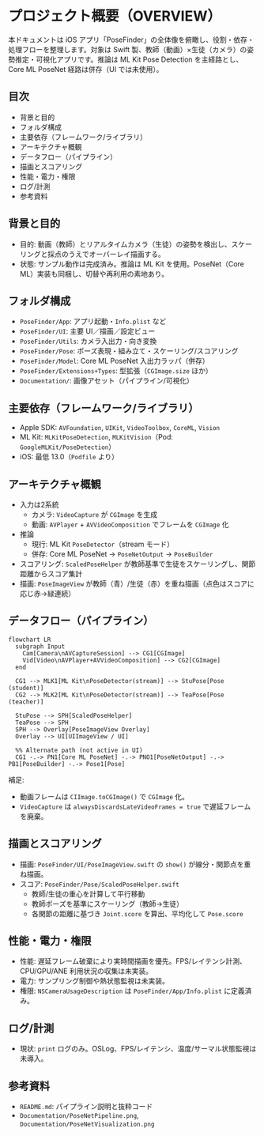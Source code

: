 # プロジェクト概要（OVERVIEW）

本ドキュメントは iOS アプリ「PoseFinder」の全体像を俯瞰し、役割・依存・処理フローを整理します。対象は Swift 製、教師（動画）×生徒（カメラ）の姿勢推定・可視化アプリです。推論は ML Kit Pose Detection を主経路とし、Core ML PoseNet 経路は併存（UI では未使用）。

## 目次
- 背景と目的
- フォルダ構成
- 主要依存（フレームワーク/ライブラリ）
- アーキテクチャ概観
- データフロー（パイプライン）
- 描画とスコアリング
- 性能・電力・権限
- ログ/計測
- 参考資料

## 背景と目的
- 目的: 動画（教師）とリアルタイムカメラ（生徒）の姿勢を検出し、スケーリングと採点のうえでオーバーレイ描画する。
- 状態: サンプル動作は完成済み。推論は ML Kit を使用。PoseNet（Core ML）実装も同梱し、切替や再利用の素地あり。

## フォルダ構成
- `PoseFinder/App`: アプリ起動・`Info.plist` など
- `PoseFinder/UI`: 主要 UI／描画／設定ビュー
- `PoseFinder/Utils`: カメラ入出力・向き変換
- `PoseFinder/Pose`: ポーズ表現・組み立て・スケーリング/スコアリング
- `PoseFinder/Model`: Core ML PoseNet 入出力ラッパ（併存）
- `PoseFinder/Extensions+Types`: 型拡張（`CGImage.size` ほか）
- `Documentation/`: 画像アセット（パイプライン/可視化）

## 主要依存（フレームワーク/ライブラリ）
- Apple SDK: `AVFoundation`, `UIKit`, `VideoToolbox`, `CoreML`, `Vision`
- ML Kit: `MLKitPoseDetection`, `MLKitVision`（Pod: `GoogleMLKit/PoseDetection`）
- iOS: 最低 13.0（`Podfile` より）

## アーキテクチャ概観
- 入力は2系統
  - カメラ: `VideoCapture` が `CGImage` を生成
  - 動画: `AVPlayer` + `AVVideoComposition` でフレームを `CGImage` 化
- 推論
  - 現行: ML Kit `PoseDetector`（stream モード）
  - 併存: Core ML PoseNet → `PoseNetOutput` → `PoseBuilder`
- スコアリング: `ScaledPoseHelper` が教師基準で生徒をスケーリングし、関節距離からスコア集計
- 描画: `PoseImageView` が教師（青）/生徒（赤）を重ね描画（点色はスコアに応じ赤→緑連続）

## データフロー（パイプライン）
```mermaid
flowchart LR
  subgraph Input
    Cam[Camera\nAVCaptureSession] --> CG1[CGImage]
    Vid[Video\nAVPlayer+AVVideoComposition] --> CG2[CGImage]
  end

  CG1 --> MLK1[ML Kit\nPoseDetector(stream)] --> StuPose[Pose (student)]
  CG2 --> MLK2[ML Kit\nPoseDetector(stream)] --> TeaPose[Pose (teacher)]

  StuPose --> SPH[ScaledPoseHelper]
  TeaPose --> SPH
  SPH --> Overlay[PoseImageView Overlay]
  Overlay --> UI[UIImageView / UI]

  %% Alternate path (not active in UI)
  CG1 -.-> PN1[Core ML PoseNet] -.-> PNO1[PoseNetOutput] -.-> PB1[PoseBuilder] -.-> Pose1[Pose]
```

補足:
- 動画フレームは `CIImage.toCGImage()` で `CGImage` 化。
- `VideoCapture` は `alwaysDiscardsLateVideoFrames = true` で遅延フレームを廃棄。

## 描画とスコアリング
- 描画: `PoseFinder/UI/PoseImageView.swift` の `show()` が線分・関節点を重ね描画。
- スコア: `PoseFinder/Pose/ScaledPoseHelper.swift`
  - 教師/生徒の重心を計算して平行移動
  - 教師ポーズを基準にスケーリング（教師→生徒）
  - 各関節の距離に基づき `Joint.score` を算出、平均化して `Pose.score`

## 性能・電力・権限
- 性能: 遅延フレーム破棄により実時間描画を優先。FPS/レイテンシ計測、CPU/GPU/ANE 利用状況の収集は未実装。
- 電力: サンプリング制御や熱状態監視は未実装。
- 権限: `NSCameraUsageDescription` は `PoseFinder/App/Info.plist` に定義済み。

## ログ/計測
- 現状: `print` ログのみ。OSLog、FPS/レイテンシ、温度/サーマル状態監視は未導入。

## 参考資料
- `README.md`: パイプライン説明と抜粋コード
- `Documentation/PoseNetPipeline.png`, `Documentation/PoseNetVisualization.png`

